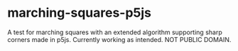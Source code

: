 # marching-squares-p5js
 A test for marching squares with an extended algorithm supporting sharp corners made in p5js. Currently working as intended. NOT PUBLIC DOMAIN. 
